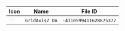| Icon | Name | File ID |
| ---  | ---  | ---     |
| ![](GridAxisZ%20On.png) | `GridAxisZ On` | `-4110599411628875377` |
